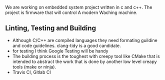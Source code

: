 We are working on embedded system project written in c and c++. The project is firmware that will control A modern Waching machine.

## Linting, Testing and Building
- Although C/C++ are compiled languages they need formating guildine and code guidelines. clang-tidy is a good candidate.
- for testing I think Google Testing will be handy
- The building process is the toughest with creepy tool like CMake that is intended to abstract the work that is done by another low level creapy tools (make or ninja).
- Travis CI, Gitlab CI